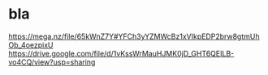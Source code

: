 # bla
https://mega.nz/file/65kWnZ7Y#YFCh3yYZMWcBz1xVIkpEDP2brw8gtmUhOb_4oezpixU
https://drive.google.com/file/d/1vKssWrMauHJMK0jD_GHT6QEILB-vo4CQ/view?usp=sharing
